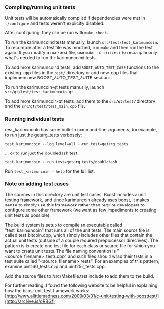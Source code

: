### Compiling/running unit tests

Unit tests will be automatically compiled if dependencies were met in `./configure`
and tests weren't explicitly disabled.

After configuring, they can be run with `make check`.

To run the karimuncoind tests manually, launch `src/test/test_karimuncoin`. To recompile
after a test file was modified, run `make` and then run the test again. If you
modify a non-test file, use `make -C src/test` to recompile only what's needed
to run the karimuncoind tests.

To add more karimuncoind tests, add `BOOST_AUTO_TEST_CASE` functions to the existing
.cpp files in the `test/` directory or add new .cpp files that
implement new BOOST_AUTO_TEST_SUITE sections.

To run the karimuncoin-qt tests manually, launch `src/qt/test/test_karimuncoin-qt`

To add more karimuncoin-qt tests, add them to the `src/qt/test/` directory and
the `src/qt/test/test_main.cpp` file.

### Running individual tests

test_karimuncoin has some built-in command-line arguments; for
example, to run just the getarg_tests verbosely:

    test_karimuncoin --log_level=all --run_test=getarg_tests

... or to run just the doubledash test:

    test_karimuncoin --run_test=getarg_tests/doubledash

Run `test_karimuncoin --help` for the full list.

### Note on adding test cases

The sources in this directory are unit test cases.  Boost includes a
unit testing framework, and since karimuncoin already uses boost, it makes
sense to simply use this framework rather than require developers to
configure some other framework (we want as few impediments to creating
unit tests as possible).

The build system is setup to compile an executable called "test_karimuncoin"
that runs all of the unit tests.  The main source file is called
test_bitcoin.cpp, which simply includes other files that contain the
actual unit tests (outside of a couple required preprocessor
directives).  The pattern is to create one test file for each class or
source file for which you want to create unit tests.  The file naming
convention is "<source_filename>_tests.cpp" and such files should wrap
their tests in a test suite called "<source_filename>_tests".  For an
examples of this pattern, examine uint160_tests.cpp and
uint256_tests.cpp.

Add the source files to /src/Makefile.test.include to add them to the build.

For further reading, I found the following website to be helpful in
explaining how the boost unit test framework works:
[http://www.alittlemadness.com/2009/03/31/c-unit-testing-with-boosttest/](http://archive.is/dRBGf).
